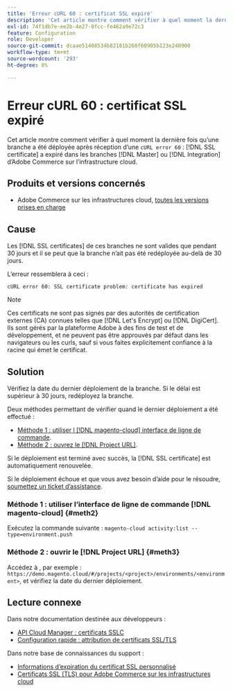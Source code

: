 ```yaml
---
title: 'Erreur cURL 60 : certificat SSL expiré'
description: 'Cet article montre comment vérifier à quel moment la dernière fois qu’une branche a été déployée après réception d’une erreur cURL 60 : le certificat SSL a expiré dans le Principal ou les branches d’intégration sur Adobe Commerce sur l’infrastructure cloud.'
exl-id: 74f1db7e-ee2b-4e27-8fcc-fe462a9e72c3
feature: Configuration
role: Developer
source-git-commit: dcaae51408534b82181b268f60905b123e240900
workflow-type: tm+mt
source-wordcount: '293'
ht-degree: 0%

---
```


# Erreur cURL 60 : certificat SSL expiré

Cet article montre comment vérifier à quel moment la dernière fois qu’une branche a été déployée après réception d’une `cURL error 60` : [!DNL SSL certificate] a expiré dans les branches [!DNL Master] ou [!DNL Integration] d’Adobe Commerce sur l’infrastructure cloud.

## Produits et versions concernés

* Adobe Commerce sur les infrastructures cloud, [toutes les versions prises en charge](https://magento.com/sites/default/files/magento-software-lifecycle-policy.pdf)

## Cause

Les [!DNL SSL certificates] de ces branches ne sont valides que pendant 30 jours et il se peut que la branche n’ait pas été redéployée au-delà de 30 jours.

L’erreur ressemblera à ceci :

```cURL
cURL error 60: SSL certificate problem: certificate has expired
```

>[!NOTE]
>
>Ces certificats ne sont pas signés par des autorités de certification externes (CA) connues telles que [!DNL Let's Encrypt] ou [!DNL DigiCert]. Ils sont gérés par la plateforme Adobe à des fins de test et de développement, et ne peuvent pas être approuvés par défaut dans les navigateurs ou les curls, sauf si vous faites explicitement confiance à la racine qui émet le certificat.

## Solution

Vérifiez la date du dernier déploiement de la branche. Si le délai est supérieur à 30 jours, redéployez la branche.

Deux méthodes permettant de vérifier quand le dernier déploiement a été effectué :

* [Méthode 1 : utiliser l [!DNL magento-cloud] interface de ligne de commande](#meth2).
* [Méthode 2 : ouvrez le  [!DNL Project URL]](#meth3).

Si le déploiement est terminé avec succès, la [!DNL SSL certificate] est automatiquement renouvelée.

Si le déploiement échoue et que vous avez besoin d’aide pour le résoudre, [soumettez un ticket d’assistance](https://experienceleague.adobe.com/docs/commerce-knowledge-base/kb/help-center-guide/magento-help-center-user-guide.html?lang=fr#submit-ticket).

### Méthode 1 : utiliser l’interface de ligne de commande [!DNL magento-cloud] {#meth2}

Exécutez la commande suivante : `magento-cloud activity:list --type=environment.push`

### Méthode 2 : ouvrir le [!DNL Project URL] {#meth3}

Accédez à , par exemple : `https://demo.magento.cloud/#/projects/<project>/environments/<environment>`, et vérifiez la date du dernier déploiement.

## Lecture connexe

Dans notre documentation destinée aux développeurs :

* [API Cloud Manager : certificats SSLC](https://developer.adobe.com/experience-cloud/cloud-manager/reference/api/#tag/SSLCertificates)
* [Configuration rapide : attribution de certificats SSL/TLS](https://experienceleague.adobe.com/fr/docs/commerce-cloud-service/user-guide/cdn/setup-fastly/fastly-configuration#provision-ssltls-certificates)

Dans notre base de connaissances du support :

* [Informations d’expiration du certificat SSL personnalisé](https://experienceleague.adobe.com/docs/commerce-knowledge-base/kb/troubleshooting/miscellaneous/custom-ssl-certificate-expiration-information.html?lang=fr)
* [Certificats SSL (TLS) pour Adobe Commerce sur les infrastructures cloud](https://experienceleague.adobe.com/docs/commerce-knowledge-base/kb/how-to/ssl-tls-certificates-for-magento-commerce-cloud-faq.html?lang=fr)
